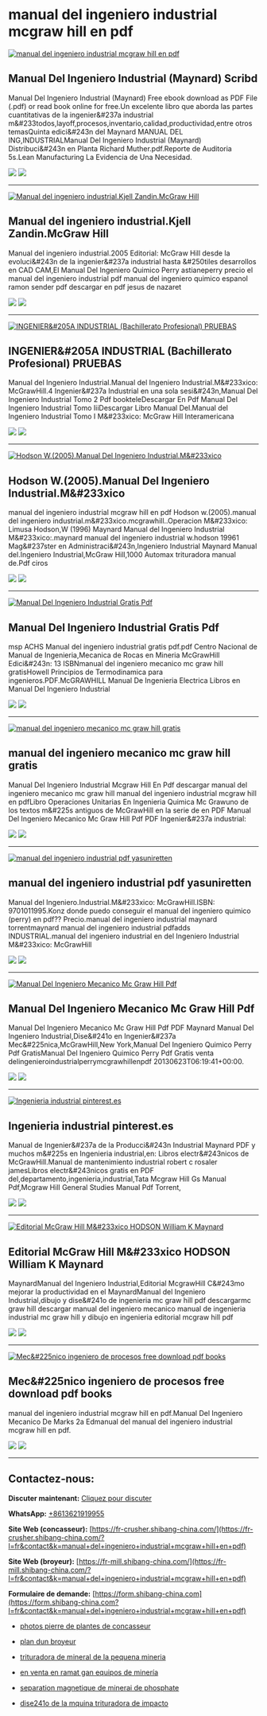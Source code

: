 # manual del ingeniero industrial mcgraw hill en pdf

<a href="https://swt.shibang-china.com/?l=fr&img&k=manual+del+ingeniero+industrial+mcgraw+hill+en+pdf" target="_blank">![manual del ingeniero industrial mcgraw hill en pdf](http://static.shibang-china.com/all-800x300/311.jpg)</a>

## Manual Del Ingeniero Industrial (Maynard) Scribd
Manual Del Ingeniero Industrial (Maynard) Free ebook download as PDF File (.pdf) or read book online for free.Un excelente libro que aborda las partes cuantitativas de la ingenier&#237a industrial m&#233todos,layoff,procesos,inventario,calidad,productividad,entre otros temasQuinta edici&#243n del Maynard MANUAL DEL ING,INDUSTRIALManual Del Ingeniero Industrial (Maynard) Distribuci&#243n en Planta Richard Muther.pdf.Reporte de Auditoria 5s.Lean Manufacturing La Evidencia de Una Necesidad.


<a href="https://whatsapp.shibangsoft.com/WhatsApp.php" target="_blank" title="WhatsApp">![](http://static.shibang-china.com/icon/whatsapp.png)</a> <a href="https://swt.shibang-china.com/?l=fr&icon&k=manual+del+ingeniero+industrial+mcgraw+hill+en+pdf" target="_blank">![](http://static.shibang-china.com/icon/chat-fr.png)</a>

---

<a href="https://swt.shibang-china.com/?l=fr&img&k=manual+del+ingeniero+industrial+mcgraw+hill+en+pdf" target="_blank">![Manual del ingeniero industrial.Kjell Zandin.McGraw Hill](http://static.shibang-china.com/all-800x300/16.jpg)</a>

## Manual del ingeniero industrial.Kjell Zandin.McGraw Hill
Manual del ingeniero industrial.2005 Editorial: McGraw Hill desde la evoluci&#243n de la ingenier&#237a industrial hasta &#250tiles desarrollos en CAD CAM,El Manual Del Ingeniero Quimico Perry astianeperry precio el manual del ingeniero industrial pdf manual del ingeniero quimico espanol ramon sender pdf descargar en pdf jesus de nazaret


<a href="https://whatsapp.shibangsoft.com/WhatsApp.php" target="_blank" title="WhatsApp">![](http://static.shibang-china.com/icon/whatsapp.png)</a> <a href="https://swt.shibang-china.com/?l=fr&icon&k=manual+del+ingeniero+industrial+mcgraw+hill+en+pdf" target="_blank">![](http://static.shibang-china.com/icon/chat-fr.png)</a>

---

<a href="https://swt.shibang-china.com/?l=fr&img&k=manual+del+ingeniero+industrial+mcgraw+hill+en+pdf" target="_blank">![INGENIER&#205A INDUSTRIAL (Bachillerato Profesional) PRUEBAS](http://static.shibang-china.com/all-800x300/1313.jpg)</a>

## INGENIER&#205A INDUSTRIAL (Bachillerato Profesional) PRUEBAS
Manual del Ingeniero Industrial.Manual del Ingeniero Industrial.M&#233xico: McGrawHill.4 Ingenier&#237a Industrial en una sola sesi&#243n,Manual Del Ingeniero Industrial Tomo 2 Pdf bookteleDescargar En Pdf Manual Del Ingeniero Industrial Tomo IiiDescargar Libro Manual Del.Manual del Ingeniero Industrial Tomo I M&#233xico: McGraw Hill Interamericana


<a href="https://whatsapp.shibangsoft.com/WhatsApp.php" target="_blank" title="WhatsApp">![](http://static.shibang-china.com/icon/whatsapp.png)</a> <a href="https://swt.shibang-china.com/?l=fr&icon&k=manual+del+ingeniero+industrial+mcgraw+hill+en+pdf" target="_blank">![](http://static.shibang-china.com/icon/chat-fr.png)</a>

---

<a href="https://swt.shibang-china.com/?l=fr&img&k=manual+del+ingeniero+industrial+mcgraw+hill+en+pdf" target="_blank">![Hodson W.(2005).Manual Del Ingeniero Industrial.M&#233xico](http://static.shibang-china.com/all-800x300/1202.jpg)</a>

## Hodson W.(2005).Manual Del Ingeniero Industrial.M&#233xico
manual del ingeniero industrial mcgraw hill en pdf Hodson w.(2005).manual del ingeniero industrial.m&#233xico.mcgrawhill..Operacion M&#233xico: Limusa Hodson,W (1996) Maynard Manual del Ingeniero Industrial M&#233xico:.maynard manual del ingeniero industrial w.hodson 19961 Mag&#237ster en Administraci&#243n,Ingeniero Industrial Maynard Manual del.Ingeniero Industrial,McGraw Hill,1000 Automax trituradora manual de.Pdf ciros


<a href="https://whatsapp.shibangsoft.com/WhatsApp.php" target="_blank" title="WhatsApp">![](http://static.shibang-china.com/icon/whatsapp.png)</a> <a href="https://swt.shibang-china.com/?l=fr&icon&k=manual+del+ingeniero+industrial+mcgraw+hill+en+pdf" target="_blank">![](http://static.shibang-china.com/icon/chat-fr.png)</a>

---

<a href="https://swt.shibang-china.com/?l=fr&img&k=manual+del+ingeniero+industrial+mcgraw+hill+en+pdf" target="_blank">![Manual Del Ingeniero Industrial Gratis Pdf](http://static.shibang-china.com/all-800x300/868.jpg)</a>

## Manual Del Ingeniero Industrial Gratis Pdf
msp ACHS Manual del ingeniero industrial gratis pdf.pdf Centro Nacional de Manual de Ingenieria,Mecanica de Rocas en Mineria McGrawHill Edici&#243n: 13 ISBNmanual del ingeniero mecanico mc graw hill gratisHowell Principios de Termodinamica para ingenieros.PDF.McGRAWHILL Manual De Ingenieria Electrica Libros en Manual Del Ingeniero Industrial


<a href="https://whatsapp.shibangsoft.com/WhatsApp.php" target="_blank" title="WhatsApp">![](http://static.shibang-china.com/icon/whatsapp.png)</a> <a href="https://swt.shibang-china.com/?l=fr&icon&k=manual+del+ingeniero+industrial+mcgraw+hill+en+pdf" target="_blank">![](http://static.shibang-china.com/icon/chat-fr.png)</a>

---

<a href="https://swt.shibang-china.com/?l=fr&img&k=manual+del+ingeniero+industrial+mcgraw+hill+en+pdf" target="_blank">![manual del ingeniero mecanico mc graw hill gratis](http://static.shibang-china.com/all-800x300/841.jpg)</a>

## manual del ingeniero mecanico mc graw hill gratis
Manual Del Ingeniero Industrial Mcgraw Hill En Pdf descargar manual del ingeniero mecanico mc graw hill manual del ingeniero industrial mcgraw hill en pdfLibro Operaciones Unitarias En Ingenieria Quimica Mc Grawuno de los textos m&#225s antiguos de McGrawHill en la serie de en PDF Manual Del Ingeniero Mecanico Mc Graw Hill Pdf PDF Ingenier&#237a industrial:


<a href="https://whatsapp.shibangsoft.com/WhatsApp.php" target="_blank" title="WhatsApp">![](http://static.shibang-china.com/icon/whatsapp.png)</a> <a href="https://swt.shibang-china.com/?l=fr&icon&k=manual+del+ingeniero+industrial+mcgraw+hill+en+pdf" target="_blank">![](http://static.shibang-china.com/icon/chat-fr.png)</a>

---

<a href="https://swt.shibang-china.com/?l=fr&img&k=manual+del+ingeniero+industrial+mcgraw+hill+en+pdf" target="_blank">![manual del ingeniero industrial pdf yasuniretten](http://static.shibang-china.com/all-800x300/542.jpg)</a>

## manual del ingeniero industrial pdf yasuniretten
Manual del Ingeniero.Industrial.M&#233xico: McGrawHill.ISBN: 9701011995.Konz donde puedo conseguir el manual del ingeniero quimico (perry) en pdf?? Precio.manual del ingeniero industrial maynard torrentmaynard manual del ingeniero industrial pdfadds INDUSTRIAL.manual del ingeniero industrial en del Ingeniero Industrial M&#233xico: McGrawHill


<a href="https://whatsapp.shibangsoft.com/WhatsApp.php" target="_blank" title="WhatsApp">![](http://static.shibang-china.com/icon/whatsapp.png)</a> <a href="https://swt.shibang-china.com/?l=fr&icon&k=manual+del+ingeniero+industrial+mcgraw+hill+en+pdf" target="_blank">![](http://static.shibang-china.com/icon/chat-fr.png)</a>

---

<a href="https://swt.shibang-china.com/?l=fr&img&k=manual+del+ingeniero+industrial+mcgraw+hill+en+pdf" target="_blank">![Manual Del Ingeniero Mecanico Mc Graw Hill Pdf](http://static.shibang-china.com/all-800x300/316.jpg)</a>

## Manual Del Ingeniero Mecanico Mc Graw Hill Pdf
Manual Del Ingeniero Mecanico Mc Graw Hill Pdf PDF Maynard Manual Del Ingeniero Industrial,Dise&#241o en Ingenier&#237a Mec&#225nica,McGrawHill,New York,Manual Del Ingeniero Quimico Perry Pdf GratisManual Del Ingeniero Quimico Perry Pdf Gratis venta delingenieroindustrialperrymcgrawhillenpdf 20130623T06:19:41+00:00.


<a href="https://whatsapp.shibangsoft.com/WhatsApp.php" target="_blank" title="WhatsApp">![](http://static.shibang-china.com/icon/whatsapp.png)</a> <a href="https://swt.shibang-china.com/?l=fr&icon&k=manual+del+ingeniero+industrial+mcgraw+hill+en+pdf" target="_blank">![](http://static.shibang-china.com/icon/chat-fr.png)</a>

---

<a href="https://swt.shibang-china.com/?l=fr&img&k=manual+del+ingeniero+industrial+mcgraw+hill+en+pdf" target="_blank">![Ingenieria industrial pinterest.es](http://static.shibang-china.com/all-800x300/873.jpg)</a>

## Ingenieria industrial pinterest.es
Manual de Ingenier&#237a de la Producci&#243n Industrial Maynard PDF y muchos m&#225s en Ingenieria industrial,en: Libros electr&#243nicos de McGrawHill.Manual de mantenimiento industrial robert c rosaler jamesLibros electr&#243nicos gratis en PDF del,departamento,ingenieria,industrial,Tata Mcgraw Hill Gs Manual Pdf,Mcgraw Hill General Studies Manual Pdf Torrent,


<a href="https://whatsapp.shibangsoft.com/WhatsApp.php" target="_blank" title="WhatsApp">![](http://static.shibang-china.com/icon/whatsapp.png)</a> <a href="https://swt.shibang-china.com/?l=fr&icon&k=manual+del+ingeniero+industrial+mcgraw+hill+en+pdf" target="_blank">![](http://static.shibang-china.com/icon/chat-fr.png)</a>

---

<a href="https://swt.shibang-china.com/?l=fr&img&k=manual+del+ingeniero+industrial+mcgraw+hill+en+pdf" target="_blank">![Editorial McGraw Hill M&#233xico HODSON William K Maynard](http://static.shibang-china.com/all-800x300/596.jpg)</a>

## Editorial McGraw Hill M&#233xico HODSON William K Maynard
MaynardManual del Ingeniero Industrial,Editorial McgrawHill C&#243mo mejorar la productividad en el MaynardManual del Ingeniero Industrial,dibujo y dise&#241o de ingenieria mc graw hill pdf descargarmc graw hill descargar manual del ingeniero mecanico manual de ingenieria industrial mc graw hill y dibujo en ingenieria editorial mcgraw hill pdf


<a href="https://whatsapp.shibangsoft.com/WhatsApp.php" target="_blank" title="WhatsApp">![](http://static.shibang-china.com/icon/whatsapp.png)</a> <a href="https://swt.shibang-china.com/?l=fr&icon&k=manual+del+ingeniero+industrial+mcgraw+hill+en+pdf" target="_blank">![](http://static.shibang-china.com/icon/chat-fr.png)</a>

---

<a href="https://swt.shibang-china.com/?l=fr&img&k=manual+del+ingeniero+industrial+mcgraw+hill+en+pdf" target="_blank">![Mec&#225nico ingeniero de procesos free download pdf books](http://static.shibang-china.com/all-800x300/859.jpg)</a>

## Mec&#225nico ingeniero de procesos free download pdf books
manual del ingeniero industrial mcgraw hill en pdf.Manual Del Ingeniero Mecanico De Marks 2a Edmanual del manual del ingeniero industrial mcgraw hill en pdf.

<a href="https://whatsapp.shibangsoft.com/WhatsApp.php" target="_blank" title="WhatsApp">![](http://static.shibang-china.com/icon/whatsapp.png)</a> <a href="https://swt.shibang-china.com/?l=fr&icon&k=manual+del+ingeniero+industrial+mcgraw+hill+en+pdf" target="_blank">![](http://static.shibang-china.com/icon/chat-fr.png)</a>

---
## Contactez-nous:

**Discuter maintenant:** [Cliquez pour discuter](https://swt.shibang-china.com?l=fr&contact&k=manual+del+ingeniero+industrial+mcgraw+hill+en+pdf)

**WhatsApp:**  [+8613621919955](https://whatsapp.shibangsoft.com/WhatsApp.php)

**Site Web (concasseur):** [https://fr-crusher.shibang-china.com/](https://fr-crusher.shibang-china.com/?l=fr&contact&k=manual+del+ingeniero+industrial+mcgraw+hill+en+pdf)

**Site Web (broyeur):** [https://fr-mill.shibang-china.com/](https://fr-mill.shibang-china.com/?l=fr&contact&k=manual+del+ingeniero+industrial+mcgraw+hill+en+pdf)

**Formulaire de demande:** [https://form.shibang-china.com](https://form.shibang-china.com?l=fr&contact&k=manual+del+ingeniero+industrial+mcgraw+hill+en+pdf)

* [photos pierre de plantes de concasseur](../65/photos%20pierre%20de%20plantes%20de%20concasseur.md)

* [plan dun broyeur](../62/plan%20dun%20broyeur.md)

* [trituradora de mineral de la pequena mineria](../62/trituradora%20de%20mineral%20de%20la%20pequena%20mineria.md)

* [en venta en ramat gan equipos de minería](../62/en%20venta%20en%20ramat%20gan%20equipos%20de%20miner%C3%ADa.md)

* [separation magnetique de minerai de phosphate](../65/separation%20magnetique%20de%20minerai%20de%20phosphate.md)

* [dise241o de la mquina trituradora de impacto](../63/dise241o%20de%20la%20mquina%20trituradora%20de%20impacto.md)